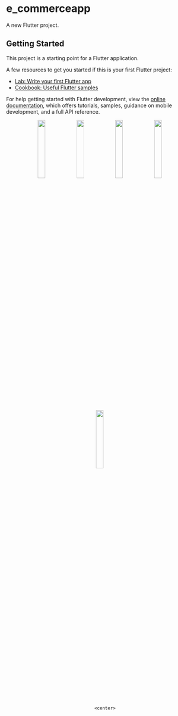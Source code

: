 # e_commerceapp

A new Flutter project.

## Getting Started

This project is a starting point for a Flutter application.

A few resources to get you started if this is your first Flutter project:

- [Lab: Write your first Flutter app](https://docs.flutter.dev/get-started/codelab)
- [Cookbook: Useful Flutter samples](https://docs.flutter.dev/cookbook)

For help getting started with Flutter development, view the
[online documentation](https://docs.flutter.dev/), which offers tutorials,
samples, guidance on mobile development, and a full API reference.
 <center> 
        <center>
         <img src="https://github.com/sumitpatil21/e_commerceapp/assets/148967002/d476c68e-cfdf-4da6-9f72-570501d6fb83" alt="" height="20%" width="20%" >
          <img src="https://github.com/sumitpatil21/e_commerceapp/assets/148967002/d8a9115a-7e15-4051-a680-d12116394292" alt="" height="20%" width="20%" >
         <img src="https://github.com/sumitpatil21/e_commerceapp/assets/148967002/1a6db166-d33d-435a-8c07-ea76279a082d" alt="" height="20%" width="20%" >
        <img src="https://github.com/sumitpatil21/e_commerceapp/assets/148967002/f07d030a-10ca-4f54-8f61-59b4040a75f8" alt="" height="20%" width="20%" >
        <img src="https://github.com/sumitpatil21/e_commerceapp/assets/148967002/cf8ce990-dfaf-4cd3-ae8f-7c3aefab53cc" alt="" height="20%" width="20%" >
        
       
        <center>
